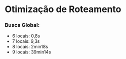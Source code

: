 # Otimização de Roteamento

### Busca Global:

- 6 locais: 0,8s
- 7 locais: 9,3s
- 8 locais: 2min18s
- 9 locais: 39min14s